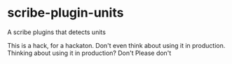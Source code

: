 # scribe-plugin-units
A scribe plugins that detects units

This is a hack, for a hackaton. Don't even think about using it in production.
Thinking about using it in production? Don't
Please don't
